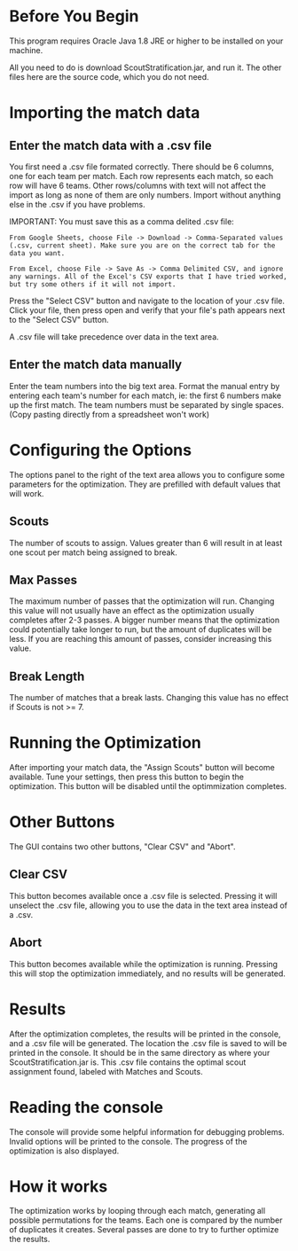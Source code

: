 # Before You Begin
This program requires Oracle Java 1.8 JRE or higher to be installed on your machine.

All you need to do is download ScoutStratification.jar, and run it. The other files here are the source code, which you do not need.

# Importing the match data

## Enter the match data with a .csv file
You first need a .csv file formated correctly. There should be 6 columns, one for each team per match. Each row represents each match, so each row will have 6 teams. Other rows/columns with text will not affect the import as long as none of them are only numbers. Import without anything else in the .csv if you have problems.

IMPORTANT: You must save this as a comma delited .csv file:

    From Google Sheets, choose File -> Download -> Comma-Separated values (.csv, current sheet). Make sure you are on the correct tab for the data you want.

    From Excel, choose File -> Save As -> Comma Delimited CSV, and ignore any warnings. All of the Excel's CSV exports that I have tried worked, but try some others if it will not import.

Press the "Select CSV" button and navigate to the location of your .csv file. Click your file, then press open and verify that your file's path appears next to the "Select CSV" button.

A .csv file will take precedence over data in the text area. 

## Enter the match data manually
Enter the team numbers into the big text area. Format the manual entry by entering each team's number for each match, ie: the first 6 numbers make up the first match. The team numbers must be separated by single spaces. (Copy pasting directly from a spreadsheet won't work)

# Configuring the Options

The options panel to the right of the text area allows you to configure some parameters for the optimization. They are prefilled with default values that will work.

## Scouts
The number of scouts to assign. Values greater than 6 will result in at least one scout per match being assigned to break.

## Max Passes
The maximum number of passes that the optimization will run. Changing this value will not usually have an effect as the optimization usually completes after 2-3 passes. A bigger number means that the optimization could potentially take longer to run, but the amount of duplicates will be less. If you are reaching this amount of passes, consider increasing this value.

## Break Length
The number of matches that a break lasts. Changing this value has no effect if Scouts is not >= 7.

# Running the Optimization
After importing your match data, the "Assign Scouts" button will become available. Tune your settings, then press this button to begin the optimization. This button will be disabled until the optimmization completes.

# Other Buttons
The GUI contains two other buttons, "Clear CSV" and "Abort".

## Clear CSV
This button becomes available once a .csv file is selected. Pressing it will unselect the .csv file, allowing you to use the data in the text area instead of a .csv.

## Abort
This button becomes available while the optimization is running. Pressing this will stop the optimization immediately, and no results will be generated.

# Results
After the optimization completes, the results will be printed in the console, and a .csv file will be generated. The location the .csv file is saved to will be printed in the console. It should be in the same directory as where your ScoutStratification.jar is. This .csv file contains the optimal scout assignment found, labeled with Matches and Scouts.

# Reading the console
The console will provide some helpful information for debugging problems. Invalid options will be printed to the console. The progress of the optimization is also displayed.

# How it works
The optimization works by looping through each match, generating all possible permutations for the teams. Each one is compared by the number of duplicates it creates. Several passes are done to try to further optimize the results.